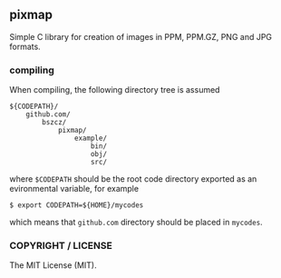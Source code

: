 pixmap
------

Simple C library for creation of images in PPM, PPM.GZ, PNG and JPG formats.

### compiling

When compiling, the following directory tree is assumed

    ${CODEPATH}/
        github.com/
            bszcz/
                pixmap/
                    example/
                        bin/
                        obj/
                        src/

where `$CODEPATH` should be the root code directory exported as an evironmental variable, for example

    $ export CODEPATH=${HOME}/mycodes

which means that `github.com` directory should be placed in `mycodes`.

### COPYRIGHT / LICENSE

The MIT License (MIT).
